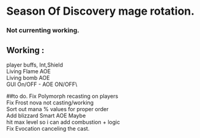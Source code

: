 # Season Of Discovery mage rotation.

### Not currenting working.

## Working : 

player buffs, Int,Shield\
Living Flame AOE\
Living bomb AOE\
GUI On/OFF - AOE ON/OFF\

##to do.
Fix Polymorph recasting on players\
Fix Frost nova not casting/working\
Sort out mana % values for proper order\
Add blizzard Smart AOE Maybe\
hit max level so i can add combustion + logic\
Fix Evocation canceling the cast.
